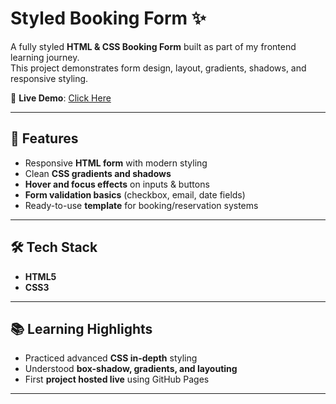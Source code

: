 # Styled Booking Form ✨

A fully styled **HTML & CSS Booking Form** built as part of my frontend learning journey.  
This project demonstrates form design, layout, gradients, shadows, and responsive styling.

🔗 **Live Demo**: [Click Here](https://mananasim.github.io/Styled-Booking-Form/)

---

## 🚀 Features
- Responsive **HTML form** with modern styling
- Clean **CSS gradients and shadows**
- **Hover and focus effects** on inputs & buttons
- **Form validation basics** (checkbox, email, date fields)
- Ready-to-use **template** for booking/reservation systems

---

## 🛠️ Tech Stack
- **HTML5**
- **CSS3**

---

## 📚 Learning Highlights
- Practiced advanced **CSS in-depth** styling
- Understood **box-shadow, gradients, and layouting**
- First **project hosted live** using GitHub Pages

---

